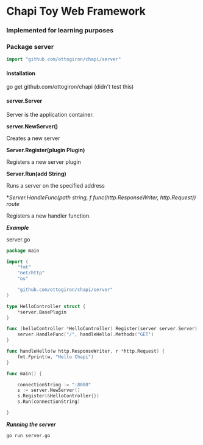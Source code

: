 # Chapi Toy Web Framework
### Implemented for learning purposes


### Package server

```go
import "github.com/ottogiron/chapi/server"
```

#### Installation

go get github.com/ottogiron/chapi (didn't test this)

#### server.Server

Server is the application container.

**server.NewServer()**

Creates a new server

**Server.Register(plugin Plugin)**

Registers a new server plugin

**Server.Run(add String)**

Runs a server on the specified address

**Server.HandleFunc(path string, f func(http.ResponseWriter, *http.Request))  route**

Registers a new handler function.


***Example***

server.go
```go
package main

import (
	"fmt"
	"net/http"
	"os"

	"github.com/ottogiron/chapi/server"
)

type HelloController struct {
	*server.BasePlugin
}

func (helloController *HelloController) Register(server server.Server) {
	server.HandleFunc("/", handleHello).Methods("GET")
}

func handleHello(w http.ResponseWriter, r *http.Request) {
	fmt.Fprint(w, "Hello Chapi")
}

func main() {

	connectionString := ":8000"
	s := server.NewServer()
	s.Register(&HelloController{})
	s.Run(connectionString)

}
```
***Running the server***
```
go run server.go
```

